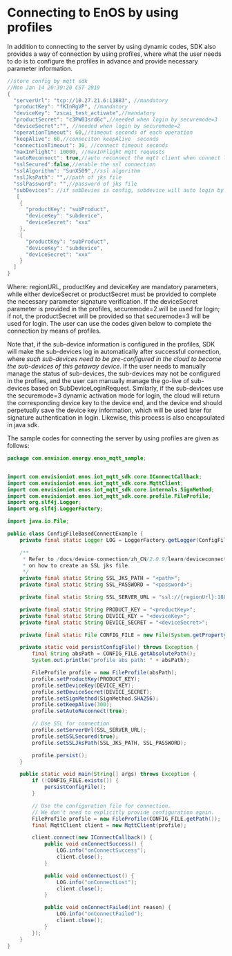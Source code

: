 # Connecting to EnOS by using profiles

In addition to connecting to the server by using dynamic codes, SDK also provides a way of connection by using profiles, where what the user needs to do is to configure the profiles in advance and provide necessary parameter information.

```java
//store config by mqtt sdk
//Mon Jan 14 20:39:20 CST 2019
{
  "serverUrl": "tcp://10.27.21.6:11883", //mandatory
  "productKey": "fKInRgVP", //mandatory
  "deviceKey": "zscai_test_activate",//mandatory
  "productSecret": "c3PW03srd6c",//needed when login by securemode=3
  "deviceSecret":"", //needed when login by securemode=2
  "operationTimeout": 60,//timeout seconds of each operation
  "keepAlive": 60,//conneciton keepAlive  seconds
  "connectionTimeout": 30, //connect timeout seconds
  "maxInFlight": 10000, //maxInFlight mqtt requests
  "autoReconnect": true,//auto reconnect the mqtt client when connect lost
  "sslSecured":false,//enable the ssl connection
  "sslAlgorithm": "SunX509",//ssl algorithm
  "sslJksPath": "",//path of jks file
  "sslPassword": "",//password of jks file
  "subDevices": //if subDevies is config, subdevice will auto login by sdk when mqtt connection build
   [
    {
      "productKey": "subProduct",
      "deviceKey": "subdevice",
      "deviceSecret": "xxx"
    },
    {
      "productKey": "subProduct",
      "deviceKey": "subdevice",
      "deviceSecret": "xxx"
    }
  ]
}
```

Where: regionURL, productKey and deviceKey are mandatory parameters, while either deviceSecret or productSecret must be provided to complete the necessary parameter signature verification.
If the deviceSecret parameter is provided in the profiles, securemode=2 will be used for login; if not, the productSecret will be provided so that securemode=3 will be used for login.
The user can use the codes given below to complete the connection by means of profiles.

Note that, if the sub-device information is configured in the profiles, SDK will make the sub-devices log in automatically after successful connection, where *such sub-devices need to be pre-configured in the cloud to become the sub-devices of this getaway device*.  If the user needs to manually manage the status of sub-devices, the sub-devices may not be configured in the profiles, and the user can manually manage the go-live of sub-devices based on SubDeviceLoginRequest.
Similarly, if the sub-devices use the securemode=3 dynamic activation mode for login, the cloud will return the corresponding device key to the device end, and the device end should perpetually save the device key information, which will be used later for signature authentication in login. Likewise, this process is also encapsulated in java sdk.

The sample codes for connecting the server by using profiles are given as follows:

```java
package com.envision.energy.enos_mqtt_sample;


import com.envisioniot.enos.iot_mqtt_sdk.core.IConnectCallback;
import com.envisioniot.enos.iot_mqtt_sdk.core.MqttClient;
import com.envisioniot.enos.iot_mqtt_sdk.core.internals.SignMethod;
import com.envisioniot.enos.iot_mqtt_sdk.core.profile.FileProfile;
import org.slf4j.Logger;
import org.slf4j.LoggerFactory;

import java.io.File;

public class ConfigFileBasedConnectExample {
    private final static Logger LOG = LoggerFactory.getLogger(ConfigFileBasedConnectExample.class);

    /**
     * Refer to /docs/device-connection/zh_CN/2.0.9/learn/deviceconnection_authentication.html
     * on how to create an SSL jks file.
     */
    private final static String SSL_JKS_PATH = "<path>";
    private final static String SSL_PASSWORD = "<password>";

    private final static String SSL_SERVER_URL = "ssl://{regionUrl}:18883";

    private final static String PRODUCT_KEY = "<productKey>";
    private final static String DEVICE_KEY = "<deviceKey>";
    private final static String DEVICE_SECRET = "<deviceSecret>";

    private final static File CONFIG_FILE = new File(System.getProperty("java.io.tmpdir"), DEVICE_KEY + ".config");

    private static void persistConfigFile() throws Exception {
        final String absPath = CONFIG_FILE.getAbsolutePath();
        System.out.println("profile abs path: " + absPath);

        FileProfile profile = new FileProfile(absPath);
        profile.setProductKey(PRODUCT_KEY);
        profile.setDeviceKey(DEVICE_KEY);
        profile.setDeviceSecret(DEVICE_SECRET);
        profile.setSignMethod(SignMethod.SHA256);
        profile.setKeepAlive(300);
        profile.setAutoReconnect(true);

        // Use SSL for connection
        profile.setServerUrl(SSL_SERVER_URL);
        profile.setSSLSecured(true);
        profile.setSSLJksPath(SSL_JKS_PATH, SSL_PASSWORD);

        profile.persist();
    }

    public static void main(String[] args) throws Exception {
        if (!CONFIG_FILE.exists()) {
            persistConfigFile();
        }

        // Use the configuration file for connection.
        // We don't need to explicitly provide configuration again.
        FileProfile profile = new FileProfile(CONFIG_FILE.getPath());
        final MqttClient client = new MqttClient(profile);

        client.connect(new IConnectCallback() {
            public void onConnectSuccess() {
                LOG.info("onConnectSuccess");
                client.close();
            }

            public void onConnectLost() {
                LOG.info("onConnectLost");
                client.close();
            }

            public void onConnectFailed(int reason) {
                LOG.info("onConnectFailed");
                client.close();
            }
        });
    }
}

```